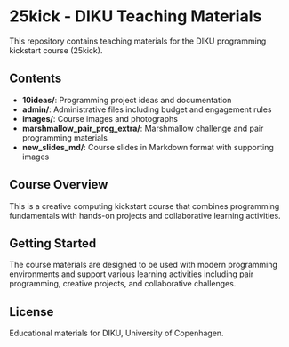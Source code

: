 # 25kick - DIKU Teaching Materials

This repository contains teaching materials for the DIKU programming kickstart course (25kick).

## Contents

- **10ideas/**: Programming project ideas and documentation
- **admin/**: Administrative files including budget and engagement rules
- **images/**: Course images and photographs
- **marshmallow_pair_prog_extra/**: Marshmallow challenge and pair programming materials
- **new_slides_md/**: Course slides in Markdown format with supporting images

## Course Overview

This is a creative computing kickstart course that combines programming fundamentals with hands-on projects and collaborative learning activities.

## Getting Started

The course materials are designed to be used with modern programming environments and support various learning activities including pair programming, creative projects, and collaborative challenges.

## License

Educational materials for DIKU, University of Copenhagen.
